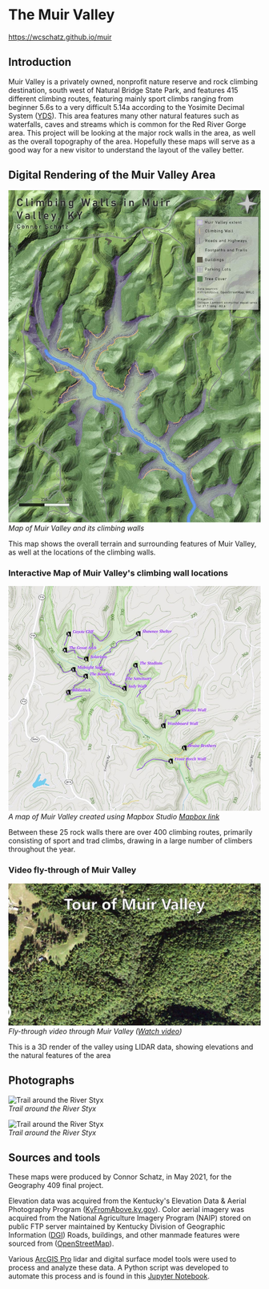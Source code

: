 # The Muir Valley

https://wcschatz.github.io/muir

## Introduction

Muir Valley is a privately owned, nonprofit nature reserve and rock climbing destination, south west of Natural Bridge State Park, and features 415 different climbing routes, featuring mainly sport climbs ranging from beginner 5.6s to a very difficult 5.14a according to the Yosimite Decimal System (<a href="https://en.wikipedia.org/wiki/Grade_(climbing)#Free_climbing_2">YDS</a>). This area features many other natural features such as waterfalls, caves and streams which is common for the Red River Gorge area. This project will be looking at the major rock walls in the area, as well as the overall topography of the area. Hopefully these maps will serve as a good way for a new visitor to understand the layout of the valley better.

## Digital Rendering of the Muir Valley Area

![Muir Valley basemap](images/Muir_Basemap.jpg)
*Map of Muir Valley and its climbing walls*

This map shows the overall terrain and surrounding features of Muir Valley, as well at the locations of the climbing walls.

### Interactive Map of Muir Valley's climbing wall locations
![Mapbox map of Muir Valley](images/mapbox.JPG)
*A map of Muir Valley created using Mapbox Studio [Mapbox link](mapbox/index.html)*

Between these 25 rock walls there are over 400 climbing routes, primarily consisting of sport and trad climbs, drawing in a large number of climbers throughout the year.

### Video fly-through of Muir Valley

![Fly-through through Muir Valley](images/flyby_screencap.JPG)
*Fly-through video through Muir Valley ([Watch video](https://youtu.be/K2IJF6lKVwI))*

This is a 3D render of the valley using LIDAR data, showing elevations and the natural features of the area


## Photographs

![Trail around the River Styx](https://live.staticflickr.com/65535/49183797783_7e57979428_h.jpg)     
*Trail around the River Styx*

![Trail around the River Styx](https://live.staticflickr.com/65535/49183797783_7e57979428_h.jpg)     
*Trail around the River Styx*

## Sources and tools

These maps were produced by Connor Schatz, in May 2021, for the Geography 409 final project.

Elevation data was acquired from the Kentucky's Elevation Data & Aerial Photography Program ([KyFromAbove.ky.gov](http://kyfromabove.ky.gov)). 
Color aerial imagery was acquired from the National Agriculture Imagery Program (NAIP) stored on public FTP server maintained by Kentucky Division of Geographic Information ([DGI](https://technology.ky.gov/gis/Pages/default.aspx))
Roads, buildings, and other manmade features were sourced from ([OpenStreetMap](https://www.openstreetmap.org/#map=17/37.72575/-83.63400)).

Various [ArcGIS Pro](https://www.esri.com/en-us/arcgis/products/arcgis-pro/resources) lidar and digital surface model tools were used to process and analyze these data. 
A Python script was developed to automate this process and is found in this [Jupyter Notebook](build-lidar-analysis.ipynb).
